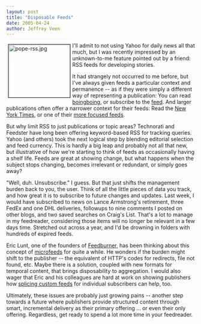 ```yaml
--- 
layout: post
title: "Disposable Feeds"
date: 2005-04-24
author: Jeffrey Veen
---
```

<img src="http://www.veen.com/jeff/images/pope-rss.jpg" style="border: 1px black solid; margin: 5px; float:left;" height="141" width="164" alt="pope-rss.jpg" />I'll admit to not using Yahoo for daily news all that much, but I was recently impressed by an unknown-to-me feature pointed out by a friend: RSS feeds for developing stories. 

It had strangely not occurred to me before, but I've always given feeds a particular context and permanence -- as if they were simply a different way of representing a publication: You can read <a href="http://boingboing.net/">boingboing</a>, or subscribe to the <a href="http://boingboing.net/rss.xml">feed</a>. And larger publications often offer a narrower context for their feeds: Read the <a href="http://www.nytimes.com/">New York Times</a>, or one of their <a href="http://www.nytimes.com/services/xml/rss/index.html">more focused feeds</a>.

But why limit RSS to just publications or topic areas? Technorati and Feedster have long been offering keyword-based RSS for tracking queries. Yahoo (and others) took the next logical step by blending editorial selection and feed currency. This is hardly a big leap and probably not all that new, but illustrative of how we're starting to think of feeds as occasionally having a shelf life. Feeds are great at showing change, but what happens when the subject stops changing, becomes irrelevant or redundant, or simply goes away?

"Well, duh. Unsubscribe." I guess. But that just shifts the management burden back to you, the user. Think of all the little pieces of data you track, and how great it is to subscribe to future changes and updates. Last week, I would have subscribed to news on Lance Armstrong's retirement, three FedEx and one DHL deliveries, followups to nine comments I posted on other blogs, and two saved searches on Craig's List. That's a lot to manage in my feedreader, considering those items will no longer be relevant in a few days time. Stretched out across a year, and I'd be drowning in folders with hundreds of expired feeds.

Eric Lunt, one of the founders of <a href="http://feedburner.com/">Feedburner</a>, has been thinking about this concept of <a href="http://www.burningdoor.com/eric/archives/001100.html">microfeeds</a> for quite a while. He wonders if the burden might shift to the publisher -- the equivalent of HTTP's codes for redirects, file not found, etc. Maybe there is a solution, coupled with new formats for temporal content, that brings disposability to aggregation. I would also wager that Eric and his colleagues are hard at work on showing publishers how <a href="http://www.burningdoor.com/feedburner/archives/000660.html">splicing custom feeds</a> for individual subscribers can help, too.

Ultimately, these issues are probably just growing pains -- another step towards a future where publishers provide structured content through smart, incremental delivery as their primary offering ... or even their only offering. Regardless, get ready to spend a lot more time in your feedreader.
&#8203;